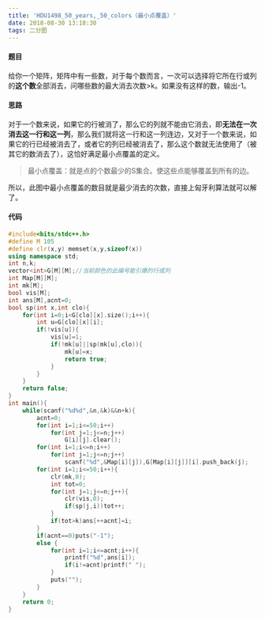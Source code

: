 ```yaml
---
title: 'HDU1498_50_years,_50_colors（最小点覆盖）'
date: 2018-08-30 13:18:30
tags: 二分图
---
```

#### 题目
给你一个矩阵，矩阵中有一些数，对于每个数而言，一次可以选择将它所在行或列的**这个数**全部消去，问哪些数的最大消去次数>k。如果没有这样的数，输出-1。

#### 思路
对于一个数来说，如果它的行被消了，那么它的列就不能由它消去，即**无法在一次消去这一行和这一列**，那么我们就将这一行和这一列连边，又对于一个数来说，如果它的行已经被消去了，或者它的列已经被消去了，那么这个数就无法使用了（被其它的数消去了），这恰好满足最小点覆盖的定义。

>最小点覆盖：就是点的个数最少的S集合。使这些点能够覆盖到所有的边。

所以，此图中最小点覆盖的数目就是最少消去的次数，直接上匈牙利算法就可以解了。
<!--more-->
#### 代码
```c++
#include<bits/stdc++.h>
#define M 105
#define clr(x,y) memset(x,y,sizeof(x))
using namespace std;
int n,k;
vector<int>G[M][M];//当前颜色的此编号能引爆的行或列 
int Map[M][M];
int mk[M];
bool vis[M];
int ans[M],acnt=0;
bool sp(int x,int clo){
	for(int i=0;i<G[clo][x].size();i++){
		int u=G[clo][x][i];
		if(!vis[u]){
			vis[u]=1;
			if(!mk[u]||sp(mk[u],clo)){
				mk[u]=x;
				return true;
			}
		}
	}
	return false;
}
int main(){
	while(scanf("%d%d",&n,&k)&&n+k){
		acnt=0;
		for(int i=1;i<=50;i++)
			for(int j=1;j<=n;j++)
				G[i][j].clear();
		for(int i=1;i<=n;i++)
			for(int j=1;j<=n;j++)
				scanf("%d",&Map[i][j]),G[Map[i][j]][i].push_back(j);
		for(int i=1;i<=50;i++){
			clr(mk,0);
			int tot=0;
			for(int j=1;j<=n;j++){
				clr(vis,0);
				if(sp(j,i))tot++; 
			}
			if(tot>k)ans[++acnt]=i;
		}
		if(acnt==0)puts("-1");
		else {
			for(int i=1;i<=acnt;i++){
				printf("%d",ans[i]);
				if(i!=acnt)printf(" ");
			}
			puts("");
		} 
	}
	return 0;
}
```
